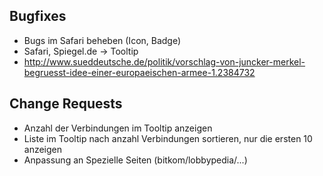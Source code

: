 Bugfixes
---------
- Bugs im Safari beheben (Icon, Badge)
- Safari, Spiegel.de -> Tooltip 
- http://www.sueddeutsche.de/politik/vorschlag-von-juncker-merkel-begruesst-idee-einer-europaeischen-armee-1.2384732


Change Requests
-----------------
- Anzahl der Verbindungen im Tooltip anzeigen
- Liste im Tooltip nach anzahl Verbindungen sortieren, nur die ersten 10 anzeigen
- Anpassung an Spezielle Seiten (bitkom/lobbypedia/...)
